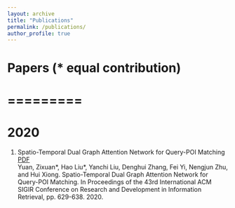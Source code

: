 ```yaml
---
layout: archive
title: "Publications"
permalink: /publications/
author_profile: true
---
```


Papers (* equal contribution)
=========
=========
=========

2020
==========
1. Spatio-Temporal Dual Graph Attention Network for Query-POI Matching [PDF]('https://www.researchgate.net/publication/342215590_Spatio-Temporal_Dual_Graph_Attention_Network_for_Query-POI_Matching')  
Yuan, Zixuan*, Hao Liu*, Yanchi Liu, Denghui Zhang, Fei Yi, Nengjun Zhu, and Hui Xiong. Spatio-Temporal Dual Graph Attention Network for Query-POI Matching. In Proceedings of the 43rd International ACM SIGIR Conference on Research and Development in Information Retrieval, pp. 629-638. 2020.
